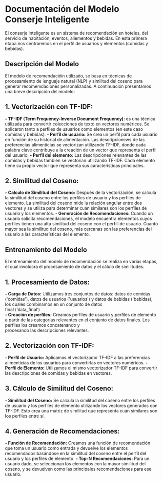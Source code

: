 # Documentación del Modelo Conserje Inteligente  
El conserje inteligente es un sistema de recomendación en hoteles, del servicio de habitación, eventos, aliementos y bebidas. En esta primera etapa nos centraremos en el perfil de usuarios y elementos (comidas y bebidas).

## Descripción del Modelo
El modelo de recomendacióin utilizado, se basa en técnicas de procesamiento de lenguaje natural (NLP) y similitud del coseno para generar recomemdaciones personalizadas. 
A continuación presentamos una breve descripción del modelo:
## 1. **Vectorización con TF-IDF:**
**- TF-IDF (Term Frequency-Inverse Document Frequency):** es una técnica utilizada para convertir colecciones de texto en vectores numéricos. Se aplicaron tanto a perfiles de usuarios como 
elementos (en este caso comidas y bebidas).
**- Perfil de usuario:** Se crea un perfil para cada usuario en función de su historial de alimentación. Las descripcionews de las preferencias alimenticias se vectorizan utilizando TF-IDF,
donde cada  palabra clave contribuye a la creación de un vector que representa el  perfil del usuario.
**- Perfil del elemento:** Las descripciones  relevantes de las comidas y bebidas también se vectorian utilizando TF-IDF.  Cada elemento tiene su propio vector que representa sus caracteristicas principales.

## **2. Similitud del Coseno:**
**- Calculo de Similitud del Coseno:** Después de la vectorización, se calcula la similitud del coseno entre los perfiles de usuario y los perfiles de elemento. La similitud del coseno mide 
la relación angular entre dos vectores y se utiliza para determinar cuán similares son los perfiles de usuario y los elementos.
**- Generación de Recomendaciones:** Cuando un usuario solicita recomendaciones, el modelo encuentra elementos cuyos perfiles tienen una alta similitud del coseno con el perfill de usuario.
Cuanto mayor sea la similitud del coseno, más cercanas son las preferencias del usuario a las características del elemento.

## Entrenamiento del Modelo
El entrenamiento del modelo de recomendación se realiza en varias etapas, el cual involucra el procesamiento de datos y el cálulo de similitudes.

## **1. Procesamiento de Datos:**  
**- Carga de Datos:** Utilizamos tres conjuntos de datos: datos de comidas ('comidas'), datos de usuarios ('usuarios') y datos de bebidas ('bebidas), los cuales combinamos en un conjunto de datos    
final ('data_final')  
**- Creación de perfiles:** Creamos perfiles de usuario y perfiles de elemento a partir de las categorías relevantes en el conjunto de datos finales. Los perfiles los creamos concatenando y     
procesando las descripciones relevantes.  

## **2. Vectorización con TF-IDF:**
**- Perfil de Usuario:** Aplicamos el vectorizador TF-IDF a las preferencias alimenticias de los usuarios para convertirlas en vectores numéricos.
**- Perfil de Elemento:** Utilizamos  el mismo vectorizador TF-IDF para convertir las descripciones de comidas y bebidas en vectores.

## **3. Cálculo de Similitud del Coseno:**
**- Similitud del Coseno:** Se calcula la similitud del coseno entre los perfiles de usuario y los perfiles de elemento utilizando los vectores generados con TF-IDF. Esto crea una matriz de similitud que representa cuán similares son los perfiles entre sí.

## **4. Generación de Recomendaciones:**
**- Función de Recomendación:** Creamos una función de recomendación que toma un usuario como entrada y devuelve los elementos recomendados basándose en la similitud del coseno entre el perfil del usuario y   los perfiles de elemento.
**- Top-N Recomendaciones:** Para un usuario dado, se seleccionan los elementos con la mayor similitud del coseno, y se devuelven como las principales recomendaciones para ese usuario.

